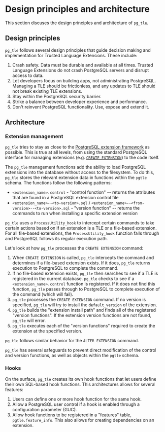 # Design principles and architecture

This section discuses the design principles and architecture of `pg_tle`.

## Design principles

`pg_tle` follows several design principles that guide decision making and implementation for Trusted Language Extensions. These include:

1. Crash safety. Data must be durable and available at all times. Trusted Language Extensions do not crash PostgreSQL servers and disrupt access to data.
1. Let developers focus on building apps, not administrating PostgreSQL. Managing a TLE should be frictionless, and any updates to TLE should not break existing TLE extensions.
1. Stay within the PostgreSQL security barrier.
1. Strike a balance between developer experience and performance.
1. Don't reinvent PostgreSQL functionality. Use, expose and extend it.

## Architecture

### Extension management

`pg_tle` tries to stay as close to the [PostgreSQL extension framework][ext] as possible. This is true at all levels, from using the standard PostgreSQL interface for managing extensions (e.g. [`CREATE EXTENSION`][create-extension]) to the code itself.

The `pg_tle` management functions add the ability to load PostgreSQL extensions into the database without access to the filesystem. To do this, `pg_tle` stores the relevant extension data in functions within the `pgtle` schema. The functions follow the following patterns:

- `<extension_name>.control` - "control function" -- returns the attributes that are found in a PostgreSQL extension control file
- `<extension_name>--<to-version>.sql` / `<extension_name>--<from-version>--<to-version>.sql` - "version function" -- returns the commands to run when installing a specific extension version

`pg_tle` uses a `ProcessUtility_hook` to intercept certain commands to take certain actions based on if an extension is a TLE or a file-based extension. For all file-based extensions, the `ProcessUtility_hook` function falls through and PostgreSQL follows its regular execution path.

Let's look at how `pg_tle` processes the `CREATE EXTENSION` command:

1. When `CREATE EXTENSION` is called, `pg_tle` intercepts the command and determines if a file-based extension exists. If it does, `pg_tle` returns execution to PostgreSQL to complete the command.
1. If no file-based extension exists, `pg_tle` then searches to see if a TLE is registered in the current database. `pg_tle` checks to see if a `<extension_name>.control` function is registered. If it does not find this function, `pg_tle` passes through to PostgreSQL to complete execution of the command (which will fail).
1. `pg_tle` processes the `CREATE EXTENSION` command. If no version is specified, `pg_tle` will try to install the `default_version` of the extension.
1. `pg_tle` builds the "extension install path" and finds all of the registered "version functions". If the extension version functions are not found, `pg_tle` will error.
1. `pg_tle` executes each of the "version functions" required to create the extension at the specified version.

`pg_tle` follows similar behavior for the `ALTER EXTENSION` command.

`pg_tle` has several safeguards to prevent direct modification of the control and version functions, as well as objects within the `pgtle` schema.

### Hooks

On the surface, `pg_tle` creates its own hook functions that let users define their own SQL-based hook functions. This architectures allows for several features:

1. Users can define one or more hook function for the same hook.
1. Allow a PostgreSQL user control if a hook is enabled through a configuration parameter (GUC).
1. Allow hook functions to be registered in a "features" table, `pgtle.feature_info`. This also allows for creating dependencies on an extension.

[create-extension]: https://www.postgresql.org/docs/current/sql-createextension.html
[ext]: https://www.postgresql.org/docs/current/extend-extensions.html